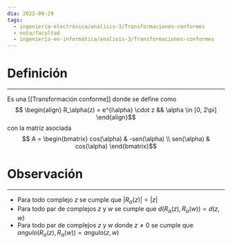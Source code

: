 ```yaml
---
dia: 2022-09-29
tags:
  - ingeniería-electrónica/analisis-3/Transformaciones-conformes
  - nota/facultad
  - ingeniería-en-informática/analisis-3/Transformaciones-conformes
---
```

# Definición
---
Es una [[Transformación conforme]] donde se define como $$
\begin{align} 
	R_\alpha(z) = e^{i\alpha} \cdot z && \alpha \in [0, 2\pi]
\end{align}$$
con la matriz asociada $$ A  = \begin{bmatrix} 
	cos(\alpha) & -sen(\alpha) \\
	sen(\alpha) & cos(\alpha)
\end{bmatrix}$$

# Observación
---
* Para todo complejo $z$ se cumple que $|R_{\alpha}(z)| = |z|$
* Para todo par de complejos $z$ y $w$ se cumple que $d(R_\alpha(z), R_\alpha(w)) = d(z, w)$
* Para todo par de complejos $z$ y $w$ donde $z \ne 0$ se cumple que $angulo(R_\alpha(z), R_\alpha(w)) = angulo(z, w)$
